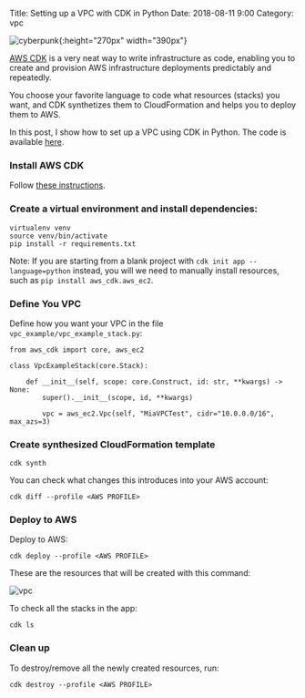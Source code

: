 Title: Setting up a VPC with CDK in Python
Date: 2018-08-11 9:00 
Category: vpc

![cyberpunk](./cyberpunk/1338.jpeg){:height="270px" width="390px"}

[AWS CDK](https://docs.aws.amazon.com/cdk/latest/guide/home.html) is a very neat way to write infrastructure as code, enabling you to create and provision AWS infrastructure deployments predictably and repeatedly.

You choose your favorite language to code what resources (stacks) you want, and CDK synthetizes them to CloudFormation and helps you to deploy them to AWS.

In this post, I show how to set up a VPC using CDK in Python. The code is available [here](https://github.com/bt3gl/AWS_Resources/tree/master/CDK_examples/VPC_example).

### Install AWS CDK

Follow [these instructions](https://github.com/aws/aws-cdk#at-a-glance).


### Create a virtual environment and install dependencies:

```
virtualenv venv
source venv/bin/activate
pip install -r requirements.txt
```

Note: If you are starting from a blank project with `cdk init app --language=python` instead, you will we need to manually install resources, such as `pip install aws_cdk.aws_ec2`.

### Define You VPC 

Define how you want your VPC in the file `vpc_example/vpc_example_stack.py`:

```
from aws_cdk import core, aws_ec2

class VpcExampleStack(core.Stack):

    def __init__(self, scope: core.Construct, id: str, **kwargs) -> None:
        super().__init__(scope, id, **kwargs)

        vpc = aws_ec2.Vpc(self, "MiaVPCTest", cidr="10.0.0.0/16", max_azs=3)
```


### Create synthesized CloudFormation template

```
cdk synth
```

You can check what changes this introduces into your AWS account:
```
cdk diff --profile <AWS PROFILE>
```

### Deploy to AWS

Deploy to AWS:

```
cdk deploy --profile <AWS PROFILE>
```

These are the resources that will be created with this command:

![vpc](./cyberpunk/vpc.png)



To check all the stacks in the app:

```
cdk ls
```

### Clean up

To destroy/remove all the newly created resources, run:

```
cdk destroy --profile <AWS PROFILE>
```

